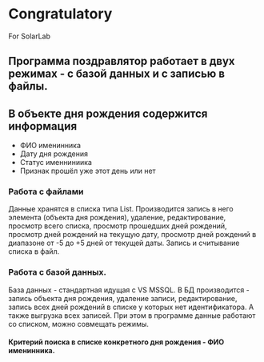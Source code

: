 # Congratulatory
For SolarLab
## Программа поздравлятор работает в двух режимах - с базой данных и с записью в файлы.
## В объекте дня рождения содержится информация
+ ФИО именинника
+ Дату дня рождения
+ Статус именниниика
+ Признак прошёл уже этот день или нет
### Работа с файлами 
Данные хранятся в списка типа List. Производится запись в него элемента (объекта дня рождения), удаление, редактирование,
просмотр всего списка, просмотр прошедших дней рождений, просмотр дней рождений на текущую дату, просмотр дней рождений в 
диапазоне от -5 до +5 дней от текущей даты.
Запись и считывание списка в файл.
### Работа с базой данных.
База данных - стандартная идущая с VS MSSQL. В БД производится - запись объекта дня рождения, удаление записи, 
редактирование, запись всех дней рождений в списке у которых нет идентификатора. А также выгрузка всех записей.
При этом в программе данные работают со списком, можно совмещать режимы. 
#### Критерий поиска в списке конкретного дня рождения - ФИО именинника.

